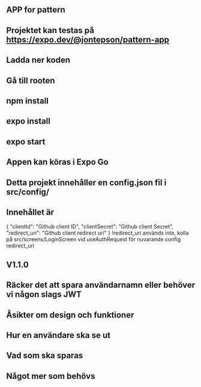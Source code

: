 ## APP for pattern

## Projektet kan testas på https://expo.dev/@jontepson/pattern-app 


## Ladda ner koden
## Gå till rooten
## npm install
## expo install
## expo start
## Appen kan köras i Expo Go
## Detta projekt innehåller en config.json fil i src/config/

## Innehållet är

{ 
  "clientId": "Github client ID",
  "clientSecret": "Github client Secret",
  "redirect_uri": "Github client redirect uri"
}
!redirect_uri används inte, kolla på src/screens/LoginScreen vid useAuthRequest för nuvarande config redirect_uri



## V1.1.0

## Räcker det att spara användarnamn eller behöver vi någon slags JWT
## Åsikter om design och funktioner
## Hur en användare ska se ut
## Vad som ska sparas
## Något mer som behövs 
